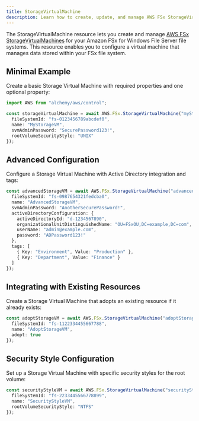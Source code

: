 ```yaml
---
title: StorageVirtualMachine
description: Learn how to create, update, and manage AWS FSx StorageVirtualMachines using Alchemy Cloud Control.
---
```


The StorageVirtualMachine resource lets you create and manage [AWS FSx StorageVirtualMachines](https://docs.aws.amazon.com/fsx/latest/userguide/) for your Amazon FSx for Windows File Server file systems. This resource enables you to configure a virtual machine that manages data stored within your FSx file system.

## Minimal Example

Create a basic Storage Virtual Machine with required properties and one optional property:

```ts
import AWS from "alchemy/aws/control";

const storageVirtualMachine = await AWS.FSx.StorageVirtualMachine("myStorageVM", {
  fileSystemId: "fs-0123456789abcdef0",
  name: "MyStorageVM",
  svmAdminPassword: "SecurePassword123!",
  rootVolumeSecurityStyle: "UNIX"
});
```

## Advanced Configuration

Configure a Storage Virtual Machine with Active Directory integration and tags:

```ts
const advancedStorageVM = await AWS.FSx.StorageVirtualMachine("advancedStorageVM", {
  fileSystemId: "fs-0987654321fedcba0",
  name: "AdvancedStorageVM",
  svmAdminPassword: "AnotherSecurePassword!",
  activeDirectoryConfiguration: {
    activeDirectoryId: "d-1234567890",
    organizationalUnitDistinguishedName: "OU=FSxOU,DC=example,DC=com",
    userName: "admin@example.com",
    password: "ADPassword123!"
  },
  tags: [
    { Key: "Environment", Value: "Production" },
    { Key: "Department", Value: "Finance" }
  ]
});
```

## Integrating with Existing Resources

Create a Storage Virtual Machine that adopts an existing resource if it already exists:

```ts
const adoptStorageVM = await AWS.FSx.StorageVirtualMachine("adoptStorageVM", {
  fileSystemId: "fs-1122334455667788",
  name: "AdoptStorageVM",
  adopt: true
});
```

## Security Style Configuration

Set up a Storage Virtual Machine with specific security styles for the root volume:

```ts
const securityStyleVM = await AWS.FSx.StorageVirtualMachine("securityStyleVM", {
  fileSystemId: "fs-2233445566778899",
  name: "SecurityStyleVM",
  rootVolumeSecurityStyle: "NTFS"
});
```